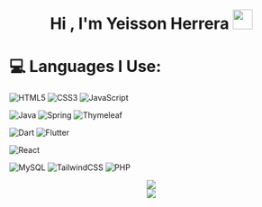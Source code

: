 <h1 align="center"><b> Hi , I'm Yeisson Herrera </b><img src="https://media.giphy.com/media/hvRJCLFzcasrR4ia7z/giphy.gif" width="35"></h1>
<!--
# 💫 About Me:
⚡ Hi i'm YUHR<br>🌱 I’m currently learning React<br>💬 Open to learn<br>
-->

# 💻 Languages I Use:
![HTML5](https://img.shields.io/badge/html5-%23E34F26.svg?style=flat&logo=html5&logoColor=white) 
![CSS3](https://img.shields.io/badge/css3-%231572B6.svg?style=flat&logo=css3&logoColor=white) 
![JavaScript](https://img.shields.io/badge/javascript-%23323330.svg?style=flat&logo=javascript&logoColor=%23F7DF1E)

![Java](https://img.shields.io/badge/java-%23ED8B00.svg?style=flat&logo=openjdk&logoColor=white) 
![Spring](https://img.shields.io/badge/spring-%236DB33F.svg?style=flat&logo=spring&logoColor=white) 
![Thymeleaf](https://img.shields.io/badge/Thymeleaf-%23005C0F.svg?style=flat&logo=Thymeleaf&logoColor=white) 

![Dart](https://img.shields.io/badge/dart-%230175C2.svg?style=flat&logo=dart&logoColor=white) 
![Flutter](https://img.shields.io/badge/Flutter-%2302569B.svg?style=flat&logo=Flutter&logoColor=white) 

![React](https://img.shields.io/badge/react-%2320232a.svg?style=flat&logo=react&logoColor=%2361DAFB) 

![MySQL](https://img.shields.io/badge/mysql-4479A1.svg?style=flat&logo=mysql&logoColor=white) 
![TailwindCSS](https://img.shields.io/badge/tailwindcss-%2338B2AC.svg?style=flat&logo=tailwind-css&logoColor=white) 
![PHP](https://img.shields.io/badge/php-%23777BB4.svg?style=flat&logo=php&logoColor=white)



<div align="center">

<!--![](https://github-readme-stats.vercel.app/api?username=YUHR24&theme=onedark&hide_border=false&include_all_commits=true&count_private=true)<br/>-->
![](https://github-readme-streak-stats.herokuapp.com/?user=YUHR24&theme=onedark&hide_border=false)<br/>
![](https://github-readme-stats.vercel.app/api/top-langs/?username=YUHR24&theme=onedark&hide_border=false&include_all_commits=true&count_private=true&layout=compact)
</div>

<!--
### ✍️ Random Dev Quote
![](https://quotes-github-readme.vercel.app/api?type=horizontal&theme=gruvbox)

### 🔝 Top Contributed Repo
![](https://github-contributor-stats.vercel.app/api?username=YUHR24&limit=5&theme=onedark&combine_all_yearly_contributions=true)

---
[![](https://visitcount.itsvg.in/api?id=YUHR24&icon=3&color=12)](https://visitcount.itsvg.in)

<!-- Proudly created with GPRM ( https://gprm.itsvg.in ) -->



